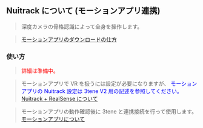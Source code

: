 ## Nuitrack について (モーションアプリ連携)

>深度カメラの骨格認識によって全身を操作します。

>[モーションアプリのダウンロードの仕方](#download3tene.md)

### 使い方

><font color="red">詳細は準備中。</font>

>モーションアプリで VR を扱うには設定が必要になりますが、
><font color="Blue">モーションアプリの Nuitrack 設定は 3tene V2 用の記述を参照してください。</font>
>[Nuitrack + RealSense について](V2/index.html#nuitrack.md)

>モーションアプリの動作確認後に 3tene と連携接続を行って使用します。
>[モーションアプリについて](#bt_MotionApp.md)

